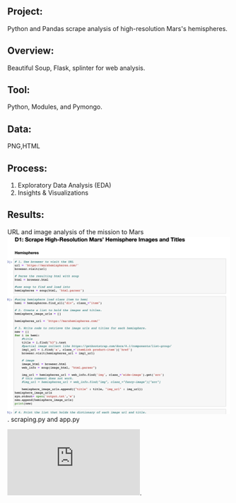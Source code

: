 ## Project: 
Python and Pandas  scrape analysis of high-resolution Mars's hemispheres. <br>
   
## Overview: 
Beautiful Soup, Flask, splinter for web analysis.	  
	
## Tool:
Python, Modules, and Pymongo.

## Data:
PNG,HTML

## Process:
1. Exploratory Data Analysis (EDA)
2. Insights & Visualizations
   
## Results:
URL and image analysis of the mission to Mars <br> 
![Figure 1](https://github.com/davidhyongae2/missiontomars/blob/main/Figure1.png).
scraping.py and app.py

![Figure 2](https://github.com/davidhyongae2/missiontomars/blob/main/index.html). <br>

  
